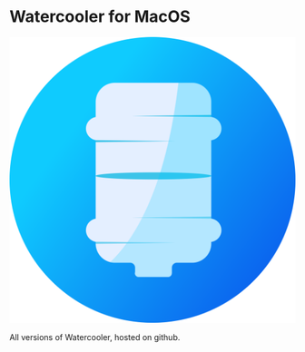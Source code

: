 # Watercooler for MacOS

![Watercooler Logo](watercooler-logo.png)

All versions of Watercooler, hosted on github.

